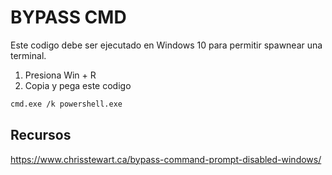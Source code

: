 # BYPASS CMD

Este codigo debe ser ejecutado en Windows 10 para permitir spawnear una terminal.
1. Presiona Win + R 
2. Copia y pega este codigo

```bash
cmd.exe /k powershell.exe
```

## Recursos

https://www.chrisstewart.ca/bypass-command-prompt-disabled-windows/
